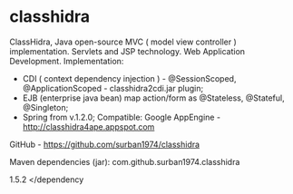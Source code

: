 classhidra
=======

ClassHidra, Java open-source MVC ( model view controller ) implementation.
Servlets and JSP technology.
Web Application Development.
Implementation:
- CDI ( context dependency injection ) - @SessionScoped, @ApplicationScoped - classhidra2cdi.jar plugin;
- EJB (enterprise java bean) map action/form as @Stateless, @Stateful, @Singleton;
- Spring from v.1.2.0; 
Compatible:
Google AppEngine - http://classhidra4ape.appspot.com 

GitHub - https://github.com/surban1974/classhidra 

Maven dependencies (jar):
<dependency>
<groupId>com.github.surban1974.classhidra</groupId>
<!-- JAR
<artifactId>classhidra-base</artifactId>
<artifactId>classhidra-cdi</artifactId>
<artifactId>classhidra-ejb</artifactId>
<artifactId>classhidra-jboss7-vfs</artifactId>
-->
<!-- WAR
<artifactId>classhidra-base-example</artifactId>
<artifactId>classhidra-cdi-example</artifactId>
<artifactId>classhidra-ejb-example</artifactId>
-->
<version>1.5.2</version>
</dependency